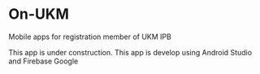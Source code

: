 # On-UKM
Mobile apps for registration member of UKM IPB

This app is under construction. This app is develop using Android Studio and Firebase Google
